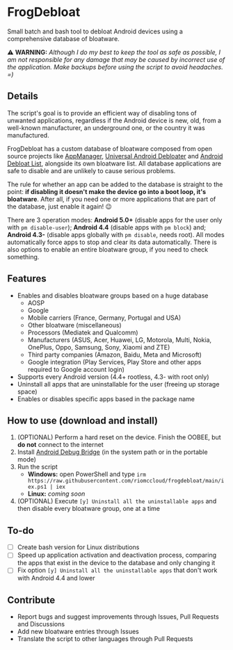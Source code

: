 # FrogDebloat
Small batch and bash tool to debloat Android devices using a comprehensive database of bloatware.

⚠️ **WARNING:** *Although I do my best to keep the tool as safe as possible, I am not responsible for any damage that may be caused by incorrect use of the application. Make backups before using the script to avoid headaches. =)*

## Details
The script's goal is to provide an efficient way of disabling tons of unwanted applications, regardless if the Android device is new, old, from a well-known manufacturer, an underground one, or the country it was manufactured.

FrogDebloat has a custom database of bloatware composed from open source projects like [AppManager](https://github.com/MuntashirAkon/AppManager), [Universal Android Debloater](https://github.com/0x192/universal-android-debloater) and [Android Debloat List](https://github.com/MuntashirAkon/android-debloat-list), alongside its own bloatware list. All database applications are safe to disable and are unlikely to cause serious problems.

The rule for whether an app can be added to the database is straight to the point: **if disabling it doesn't make the device go into a boot loop, it's bloatware**. After all, if you need one or more applications that are part of the database, just enable it again! 😉

There are 3 operation modes: **Android 5.0+** (disable apps for the user only with ``pm disable-user``); **Android 4.4** (disable apps with ``pm block``) and; **Android 4.3-** (disable apps globally with ``pm disable``, needs root). All modes automatically force apps to stop and clear its data automatically. There is also options to enable an entire bloatware group, if you need to check something.

## Features
* Enables and disables bloatware groups based on a huge database
  - AOSP
  - Google
  - Mobile carriers (France, Germany, Portugal and USA)
  - Other bloatware (miscellaneous)
  - Processors (Mediatek and Qualcomm)
  - Manufacturers (ASUS, Acer, Huawei, LG, Motorola, Multi, Nokia, OnePlus, Oppo, Samsung, Sony, Xiaomi and ZTE)
  - Third party companies (Amazon, Baidu, Meta and Microsoft)
  - Google integration (Play Services, Play Store and other apps required to Google account login)
* Supports every Android version (4.4+ rootless, 4.3- with root only)
* Uninstall all apps that are uninstallable for the user (freeing up storage space)
* Enables or disables specific apps based in the package name

## How to use (download and install)

1. (OPTIONAL) Perform a hard reset on the device. Finish the OOBEE, but **do not** connect to the internet
2. Install [Android Debug Bridge](https://developer.android.com/studio/releases/platform-tools) (in the system path or in the portable mode)
3. Run the script
   - **Windows:** open PowerShell and type ``irm https://raw.githubusercontent.com/riomccloud/frogdebloat/main/iex.ps1 | iex``
   - **Linux:** *coming soon*
4. (OPTIONAL) Execute ``[y] Uninstall all the uninstallable apps`` and then disable every bloatware group, one at a time

## To-do
- [ ] Create bash version for Linux distributions
- [ ] Speed up application activation and deactivation process, comparing the apps that exist in the device to the database and only changing it
- [ ] Fix option ``[y] Uninstall all the uninstallable apps`` that don't work with Android 4.4 and lower

## Contribute
* Report bugs and suggest improvements through Issues, Pull Requests and Discussions
* Add new bloatware entries through Issues
* Translate the script to other languages through Pull Requests
